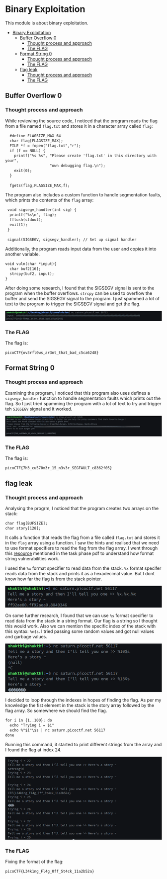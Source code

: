 # Binary Exploitation

This module is about binary exploitation.

- [Binary Exploitation](#binary-exploitation)
  - [Buffer Overflow 0](#buffer-overflow-0)
    - [Thought process and approach](#thought-process-and-approach)
    - [The FLAG](#the-flag)
  - [Format String 0](#format-string-0)
    - [Thought process and approach](#thought-process-and-approach-1)
    - [The FLAG](#the-flag-1)
  - [flag leak](#flag-leak)
    - [Thought process and approach](#thought-process-and-approach-2)
    - [The FLAG](#the-flag-2)

## Buffer Overflow 0

### Thought process and approach

While reviewing the source code, I noticed that the program reads the flag from a file named `flag.txt` and stores it in a character array called `flag`:

```
  #define FLAGSIZE_MAX 64
  char flag[FLAGSIZE_MAX];
  FILE *f = fopen("flag.txt","r");
  if (f == NULL) {
    printf("%s %s", "Please create 'flag.txt' in this directory with your",
                    "own debugging flag.\n");
    exit(0);
  }
  
  fgets(flag,FLAGSIZE_MAX,f);
```

The program also includes a custom function to handle segmentation faults, which prints the contents of the `flag` array:

```
 void sigsegv_handler(int sig) {
  printf("%s\n", flag);
  fflush(stdout);
  exit(1);
 }

 signal(SIGSEGV, sigsegv_handler); // Set up signal handler
```

Additionally, the program reads input data from the user and copies it into another variable.

```
void vuln(char *input){
  char buf2[16];
  strcpy(buf2, input);
}
```

After doing some research, I found that the SIGSEGV signal is sent to the program when the buffer overflows. `strcpy` can be used to overflow the buffer and send the SIGSEGV signal to the program. I just spammed a lot of text to the program to trigger the SIGSEGV signal and get the flag.

![](../resources/buffer_overflow_0/image.png)


### The FLAG

The flag is:

```
picoCTF{ov3rfl0ws_ar3nt_that_bad_c5ca6248}
```

## Format String 0

### Thought process and approach

Examining the program, I noticed that this program also uses defines a `sigsegv_handler` function to handle segmentation faults which prints out the flag. So I just tried spamming the program with a lot of text to try and trigger teh `SIGSEGV` signal and it worked.

![](../resources/format_string_0/image.png)

### The FLAG

The flag is:

```
picoCTF{7h3_cu570m3r_15_n3v3r_SEGFAULT_c8362f05}
```

## flag leak

### Thought process and approach

Analysing the progrm, I noticed that the program creates two arrays on the stack:

```
char flag[BUFSIZE];
char story[128];
```

It calls a function that reads the flag from a file called `flag.txt` and stores it in the `flag` array using a function. I saw the hints and realised that we need to use format specifiers to read the flag from the flag array. I went through this [resource](https://ctf101.org/binary-exploitation/what-is-a-format-string-vulnerability/) mentioned in the task phase pdf to understand how format string vulnerabilities work. 

I used the `%x` format specifier to read data from the stack. `%x` format specifer reads data from the stack and prints it as a hexadecimal value. But I dont know how far the flag is from the stack pointer. 

![](../resources/flag_leak/1.png)

On some further research, I found that we can use `%s` format specifier to read data from the stack in a string format. Our flag is a string so I thought this would work. Also we can mention the specific index of the stack with this syntax: `%n$s`. I tried passing some random values and got null values and garbage values. 

![](../resources/flag_leak/2.png)

I decided to loop through the indexes in hopes of finding the flag. As per my knowledge the fist element in the stack is the story array followed by the flag array. So somewhere we should find the flag. 

```
for i in {1..100}; do
  echo "Trying i = $i"
  echo %"$i"\$s | nc saturn.picoctf.net 56117
done
```

Running this command, it started to print different strings from the array and I found the flag at index 24.

![](../resources/flag_leak/3.png)

### The FLAG

Fixing the format of the flag:

```
picoCTF{L34k1ng_Fl4g_0ff_St4ck_11a2b52a}
```